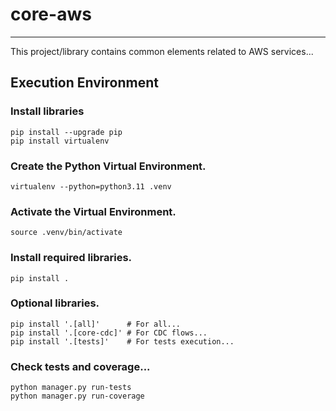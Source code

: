 # core-aws
_______________________________________________________________________________

This project/library contains common elements related to AWS services...

## Execution Environment

### Install libraries
```shell
pip install --upgrade pip 
pip install virtualenv
```

### Create the Python Virtual Environment.
```shell
virtualenv --python=python3.11 .venv
```

### Activate the Virtual Environment.
```shell
source .venv/bin/activate
```

### Install required libraries.
```shell
pip install .
```

### Optional libraries.
```shell
pip install '.[all]'      # For all...
pip install '.[core-cdc]' # For CDC flows...
pip install '.[tests]'    # For tests execution...
```

### Check tests and coverage...
```shell
python manager.py run-tests
python manager.py run-coverage
```

